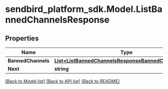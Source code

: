 
# sendbird_platform_sdk.Model.ListBannedChannelsResponse

## Properties

Name | Type | Description | Notes
------------ | ------------- | ------------- | -------------
**BannedChannels** | [**List&lt;ListBannedChannelsResponseBannedChannelsInner&gt;**](ListBannedChannelsResponseBannedChannelsInner.md) |  | [optional] 
**Next** | **string** |  | [optional] 

[[Back to Model list]](../README.md#documentation-for-models)
[[Back to API list]](../README.md#documentation-for-api-endpoints)
[[Back to README]](../README.md)

